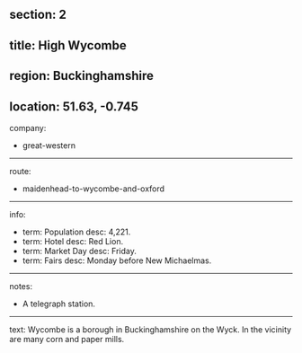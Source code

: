 section: 2
----
title: High Wycombe
----
region: Buckinghamshire
----
location: 51.63, -0.745
----
company:
- great-western
----
route:
- maidenhead-to-wycombe-and-oxford
----
info:
- term: Population
  desc: 4,221.
- term: Hotel
  desc: Red Lion.
- term: Market Day
  desc: Friday.
- term: Fairs
  desc: Monday before New Michaelmas.
----
notes:
- A telegraph station.
----
text: Wycombe is a borough in Buckinghamshire on the Wyck. In the vicinity are many corn and paper mills.

